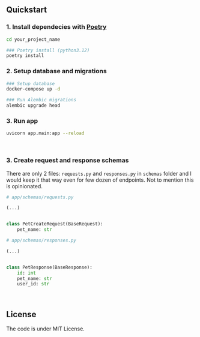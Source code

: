 ## Quickstart

### 1. Install dependecies with [Poetry](https://python-poetry.org/docs/)

```bash
cd your_project_name

### Poetry install (python3.12)
poetry install
```

### 2. Setup database and migrations

```bash
### Setup database
docker-compose up -d

### Run Alembic migrations
alembic upgrade head
```

### 3. Run app

```bash
uvicorn app.main:app --reload
```

<br>

### 3. Create request and response schemas

There are only 2 files: `requests.py` and `responses.py` in `schemas` folder and I would keep it that way even for few dozen of endpoints. Not to mention this is opinionated.

```python
# app/schemas/requests.py

(...)


class PetCreateRequest(BaseRequest):
    pet_name: str

```

```python
# app/schemas/responses.py

(...)


class PetResponse(BaseResponse):
    id: int
    pet_name: str
    user_id: str

```

<br>

## License

The code is under MIT License.